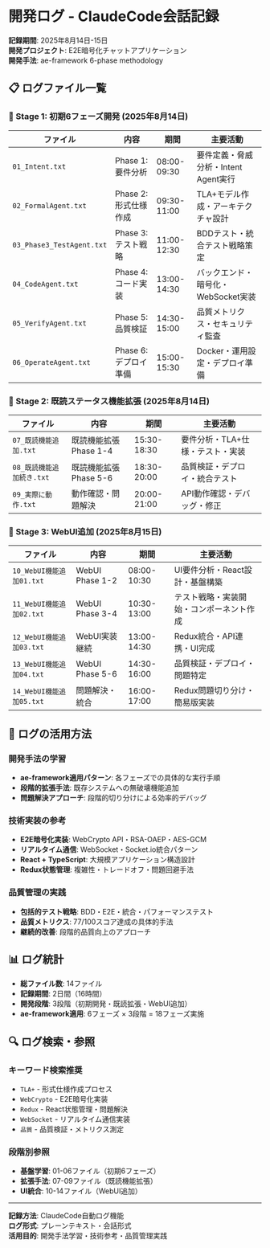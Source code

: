 # 開発ログ - ClaudeCode会話記録

**記録期間**: 2025年8月14日-15日  
**開発プロジェクト**: E2E暗号化チャットアプリケーション  
**開発手法**: ae-framework 6-phase methodology

## 📋 ログファイル一覧

### 🌅 Stage 1: 初期6フェーズ開発 (2025年8月14日)

| ファイル | 内容 | 期間 | 主要活動 |
|----------|------|------|----------|
| `01_Intent.txt` | Phase 1: 要件分析 | 08:00-09:30 | 要件定義・脅威分析・Intent Agent実行 |
| `02_FormalAgent.txt` | Phase 2: 形式仕様作成 | 09:30-11:00 | TLA+モデル作成・アーキテクチャ設計 |
| `03_Phase3_TestAgent.txt` | Phase 3: テスト戦略 | 11:00-12:30 | BDDテスト・統合テスト戦略策定 |
| `04_CodeAgent.txt` | Phase 4: コード実装 | 13:00-14:30 | バックエンド・暗号化・WebSocket実装 |
| `05_VerifyAgent.txt` | Phase 5: 品質検証 | 14:30-15:00 | 品質メトリクス・セキュリティ監査 |
| `06_OperateAgent.txt` | Phase 6: デプロイ準備 | 15:00-15:30 | Docker・運用設定・デプロイ準備 |

### 🌆 Stage 2: 既読ステータス機能拡張 (2025年8月14日)

| ファイル | 内容 | 期間 | 主要活動 |
|----------|------|------|----------|
| `07_既読機能追加.txt` | 既読機能拡張 Phase 1-4 | 15:30-18:30 | 要件分析・TLA+仕様・テスト・実装 |
| `08_既読機能追加続き.txt` | 既読機能拡張 Phase 5-6 | 18:30-20:00 | 品質検証・デプロイ・統合テスト |
| `09_実際に動作.txt` | 動作確認・問題解決 | 20:00-21:00 | API動作確認・デバッグ・修正 |

### 🌅 Stage 3: WebUI追加 (2025年8月15日)

| ファイル | 内容 | 期間 | 主要活動 |
|----------|------|------|----------|
| `10_WebUI機能追加01.txt` | WebUI Phase 1-2 | 08:00-10:30 | UI要件分析・React設計・基盤構築 |
| `11_WebUI機能追加02.txt` | WebUI Phase 3-4 | 10:30-13:00 | テスト戦略・実装開始・コンポーネント作成 |
| `12_WebUI機能追加03.txt` | WebUI実装継続 | 13:00-14:30 | Redux統合・API連携・UI完成 |
| `13_WebUI機能追加04.txt` | WebUI Phase 5-6 | 14:30-16:00 | 品質検証・デプロイ・問題特定 |
| `14_WebUI機能追加05.txt` | 問題解決・統合 | 16:00-17:00 | Redux問題切り分け・簡易版実装 |

## 🎯 ログの活用方法

### 開発手法の学習
- **ae-framework適用パターン**: 各フェーズでの具体的な実行手順
- **段階的拡張手法**: 既存システムへの無破壊機能追加
- **問題解決アプローチ**: 段階的切り分けによる効率的デバッグ

### 技術実装の参考
- **E2E暗号化実装**: WebCrypto API・RSA-OAEP・AES-GCM
- **リアルタイム通信**: WebSocket・Socket.io統合パターン
- **React + TypeScript**: 大規模アプリケーション構造設計
- **Redux状態管理**: 複雑性・トレードオフ・問題回避手法

### 品質管理の実践
- **包括的テスト戦略**: BDD・E2E・統合・パフォーマンステスト
- **品質メトリクス**: 77/100スコア達成の具体的手法
- **継続的改善**: 段階的品質向上のアプローチ

## 📊 ログ統計

- **総ファイル数**: 14ファイル
- **記録期間**: 2日間（16時間）
- **開発段階**: 3段階（初期開発・既読拡張・WebUI追加）
- **ae-framework適用**: 6フェーズ × 3段階 = 18フェーズ実施

## 🔍 ログ検索・参照

### キーワード検索推奨
- `TLA+` - 形式仕様作成プロセス
- `WebCrypto` - E2E暗号化実装
- `Redux` - React状態管理・問題解決
- `WebSocket` - リアルタイム通信実装
- `品質` - 品質検証・メトリクス測定

### 段階別参照
- **基盤学習**: 01-06ファイル（初期6フェーズ）
- **拡張手法**: 07-09ファイル（既読機能拡張）
- **UI統合**: 10-14ファイル（WebUI追加）

---

**記録方法**: ClaudeCode自動ログ機能  
**ログ形式**: プレーンテキスト・会話形式  
**活用目的**: 開発手法学習・技術参考・品質管理実践
